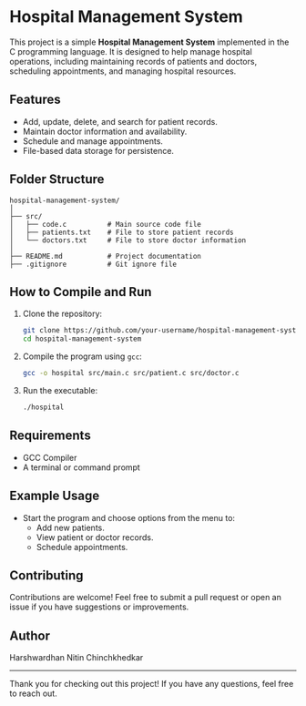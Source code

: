 # Hospital Management System

This project is a simple **Hospital Management System** implemented in the C programming language. It is designed to help manage hospital operations, including maintaining records of patients and doctors, scheduling appointments, and managing hospital resources.

## Features

- Add, update, delete, and search for patient records.
- Maintain doctor information and availability.
- Schedule and manage appointments.
- File-based data storage for persistence.

## Folder Structure

```
hospital-management-system/
│
├── src/
│   ├── code.c          # Main source code file
│   ├── patients.txt    # File to store patient records
│   └── doctors.txt     # File to store doctor information
│
├── README.md           # Project documentation
├── .gitignore          # Git ignore file
```

## How to Compile and Run

1. Clone the repository:
   ```bash
   git clone https://github.com/your-username/hospital-management-system.git
   cd hospital-management-system
   ```

2. Compile the program using `gcc`:
   ```bash
   gcc -o hospital src/main.c src/patient.c src/doctor.c
   ```

3. Run the executable:
   ```bash
   ./hospital
   ```

## Requirements

- GCC Compiler
- A terminal or command prompt

## Example Usage

- Start the program and choose options from the menu to:
  - Add new patients.
  - View patient or doctor records.
  - Schedule appointments.

## Contributing

Contributions are welcome! Feel free to submit a pull request or open an issue if you have suggestions or improvements.

## Author

Harshwardhan Nitin Chinchkhedkar

---

Thank you for checking out this project! If you have any questions, feel free to reach out.
